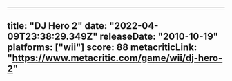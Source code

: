 
---
title: "DJ Hero 2"
date: "2022-04-09T23:38:29.349Z"
releaseDate: "2010-10-19"
platforms: ["wii"]
score: 88
metacriticLink: "https://www.metacritic.com/game/wii/dj-hero-2"
---
